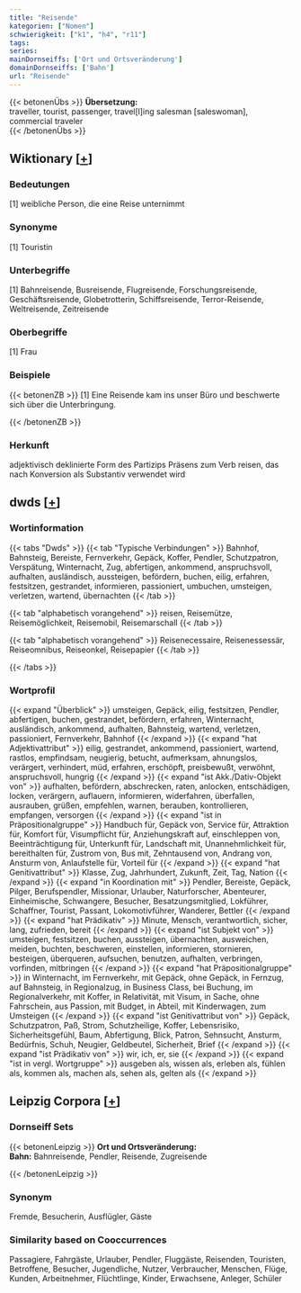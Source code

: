```yaml
---
title: "Reisende"
kategorien: ["Nomen"]
schwierigkeit: ["k1", "h4", "r11"]
tags:
series:
mainDornseiffs: ['Ort und Ortsveränderung']
domainDornseiffs: ['Bahn']
url: "Reisende"
---
```


{{< betonenÜbs >}}
**Übersetzung:**  
traveller, tourist, passenger, travel[l]ing salesman [saleswoman], commercial traveler  
{{< /betonenÜbs >}}

## Wiktionary [[+](https://de.wiktionary.org/wiki/Reisende)]

### Bedeutungen
[1] weibliche Person, die eine Reise unternimmt  

### Synonyme
[1] Touristin  

### Unterbegriffe
[1] Bahnreisende, Busreisende, Flugreisende, Forschungsreisende, Geschäftsreisende, Globetrotterin, Schiffsreisende, Terror-Reisende, Weltreisende, Zeitreisende  

### Oberbegriffe
[1] Frau  

### Beispiele
{{< betonenZB >}}
[1] Eine Reisende kam ins unser Büro und beschwerte sich über die Unterbringung.  

{{< /betonenZB >}}
### Herkunft
adjektivisch deklinierte Form des Partizips Präsens zum Verb reisen, das nach Konversion als Substantiv verwendet wird  



## dwds [[+](https://www.dwds.de/wb/Reisende)]

### Wortinformation
{{< tabs "Dwds" >}}
{{< tab "Typische Verbindungen" >}}
Bahnhof, Bahnsteig, Bereiste, Fernverkehr, Gepäck, Koffer, Pendler, Schutzpatron, Verspätung, Winternacht, Zug, abfertigen, ankommend, anspruchsvoll, aufhalten, ausländisch, aussteigen, befördern, buchen, eilig, erfahren, festsitzen, gestrandet, informieren, passioniert, umbuchen, umsteigen, verletzen, wartend, übernachten
{{< /tab >}}

{{< tab "alphabetisch vorangehend" >}}
reisen, Reisemütze, Reisemöglichkeit, Reisemobil, Reisemarschall
{{< /tab >}}

{{< tab "alphabetisch vorangehend" >}}
Reisenecessaire, Reisenessessär, Reiseomnibus, Reiseonkel, Reisepapier
{{< /tab >}}

{{< /tabs >}}

### Wortprofil
{{< expand "Überblick" >}} umsteigen, Gepäck, eilig, festsitzen, Pendler, abfertigen, buchen, gestrandet, befördern, erfahren, Winternacht, ausländisch, ankommend, aufhalten, Bahnsteig, wartend, verletzen, passioniert, Fernverkehr, Bahnhof {{< /expand >}}
{{< expand "hat Adjektivattribut" >}} eilig, gestrandet, ankommend, passioniert, wartend, rastlos, empfindsam, neugierig, betucht, aufmerksam, ahnungslos, verärgert, verhindert, müd, erfahren, erschöpft, preisbewußt, verwöhnt, anspruchsvoll, hungrig {{< /expand >}}
{{< expand "ist Akk./Dativ-Objekt von" >}} aufhalten, befördern, abschrecken, raten, anlocken, entschädigen, locken, verärgern, auflauern, informieren, widerfahren, überfallen, ausrauben, grüßen, empfehlen, warnen, berauben, kontrollieren, empfangen, versorgen {{< /expand >}}
{{< expand "ist in Präpositionalgruppe" >}} Handbuch für, Gepäck von, Service für, Attraktion für, Komfort für, Visumpflicht für, Anziehungskraft auf, einschleppen von, Beeinträchtigung für, Unterkunft für, Landschaft mit, Unannehmlichkeit für, bereithalten für, Zustrom von, Bus mit, Zehntausend von, Andrang von, Ansturm von, Anlaufstelle für, Vorteil für {{< /expand >}}
{{< expand "hat Genitivattribut" >}} Klasse, Zug, Jahrhundert, Zukunft, Zeit, Tag, Nation {{< /expand >}}
{{< expand "in Koordination mit" >}} Pendler, Bereiste, Gepäck, Pilger, Berufspendler, Missionar, Urlauber, Naturforscher, Abenteurer, Einheimische, Schwangere, Besucher, Besatzungsmitglied, Lokführer, Schaffner, Tourist, Passant, Lokomotivführer, Wanderer, Bettler {{< /expand >}}
{{< expand "hat Prädikativ" >}} Minute, Mensch, verantwortlich, sicher, lang, zufrieden, bereit {{< /expand >}}
{{< expand "ist Subjekt von" >}} umsteigen, festsitzen, buchen, aussteigen, übernachten, ausweichen, meiden, buchten, beschweren, einstellen, informieren, stornieren, besteigen, überqueren, aufsuchen, benutzen, aufhalten, verbringen, vorfinden, mitbringen {{< /expand >}}
{{< expand "hat Präpositionalgruppe" >}} in Winternacht, im Fernverkehr, mit Gepäck, ohne Gepäck, in Fernzug, auf Bahnsteig, in Regionalzug, in Business Class, bei Buchung, im Regionalverkehr, mit Koffer, in Relativität, mit Visum, in Sache, ohne Fahrschein, aus Passion, mit Budget, in Abteil, mit Kinderwagen, zum Umsteigen {{< /expand >}}
{{< expand "ist Genitivattribut von" >}} Gepäck, Schutzpatron, Paß, Strom, Schutzheilige, Koffer, Lebensrisiko, Sicherheitsgefühl, Baum, Abfertigung, Blick, Patron, Sehnsucht, Ansturm, Bedürfnis, Schuh, Neugier, Geldbeutel, Sicherheit, Brief {{< /expand >}}
{{< expand "ist Prädikativ von" >}} wir, ich, er, sie {{< /expand >}}
{{< expand "ist in vergl. Wortgruppe" >}} ausgeben als, wissen als, erleben als, fühlen als, kommen als, machen als, sehen als, gelten als {{< /expand >}}

## Leipzig Corpora [[+](https://corpora.uni-leipzig.de/en/res?word=Reisende&corpusId=deu_newscrawl-public_2018)]

### Dornseiff Sets
{{< betonenLeipzig >}}
**Ort und Ortsveränderung:**  
**Bahn:** Bahnreisende, Pendler, Reisende, Zugreisende  

{{< /betonenLeipzig >}}

### Synonym
Fremde, Besucherin, Ausflügler, Gäste


### Similarity based on Cooccurrences
Passagiere, Fahrgäste, Urlauber, Pendler, Fluggäste, Reisenden, Touristen, Betroffene, Besucher, Jugendliche, Nutzer, Verbraucher, Menschen, Flüge, Kunden, Arbeitnehmer, Flüchtlinge, Kinder, Erwachsene, Anleger, Schüler

